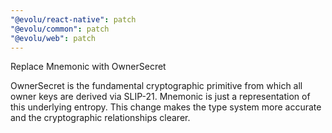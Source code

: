 ```yaml
---
"@evolu/react-native": patch
"@evolu/common": patch
"@evolu/web": patch
---
```


Replace Mnemonic with OwnerSecret

OwnerSecret is the fundamental cryptographic primitive from which all owner keys are derived via SLIP-21. Mnemonic is just a representation of this underlying entropy. This change makes the type system more accurate and the cryptographic relationships clearer.
